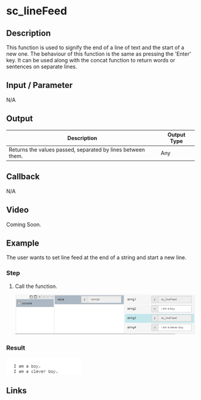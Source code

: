 # sc_lineFeed

## Description

This function is used to signify the end of a line of text and the start of a new one. The behaviour of this function is the same as pressing the 'Enter' key. It can be used along with the concat function to return words or sentences on separate lines.

## Input / Parameter

N/A

## Output

| Description | Output Type |
| ------ | ------ |
| Returns the values passed, separated by lines between them. | Any |

## Callback

N/A

## Video

Coming Soon.

<!-- Format: [![Video]({image-path}?raw=true)]({url-link}) -->


## Example


The user wants to set line feed at the end of a string and start a new line.

### Step

1. Call the function.
    
    ![](../../../../document/function/SpecialCharacter/sc_lineFeed/sc_lineFeed-step-1.png?raw=true)
 
### Result

 ![](../../../../document/function/SpecialCharacter/sc_lineFeed/sc_lineFeed-result-1.png?raw=true)
 


## Links